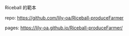 Riceball 的範本

repo: https://github.com/lily-oa/Riceball-produceFarmer

pages: https://lily-oa.github.io/Riceball-produceFarmer/